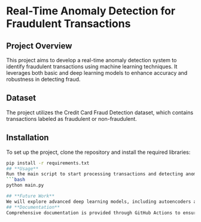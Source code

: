 # Real-Time Anomaly Detection for Fraudulent Transactions

## **Project Overview**
This project aims to develop a real-time anomaly detection system to identify fraudulent transactions using machine learning techniques. It leverages both basic and deep learning models to enhance accuracy and robustness in detecting fraud.

## **Dataset**
The project utilizes the Credit Card Fraud Detection dataset, which contains transactions labeled as fraudulent or non-fraudulent.

## **Installation**
To set up the project, clone the repository and install the required libraries:
```bash
pip install -r requirements.txt
## **Usage**
Run the main script to start processing transactions and detecting anomalies:
```bash
python main.py

## **Future Work**
We will explore advanced deep learning models, including autoencoders and LSTMs, to further improve detection accuracy. These models will help us capture complex fraud patterns and detect anomalies more effectively. Performance comparisons with the basic models will also be included.
## **Documentation**
Comprehensive documentation is provided through GitHub Actions to ensure up-to-date details on all code functions, model choices, and experimental results. The documentation includes explanations of model performance, evaluation metrics, and additional insights. See the workflows directory for automatic documentation updates.
